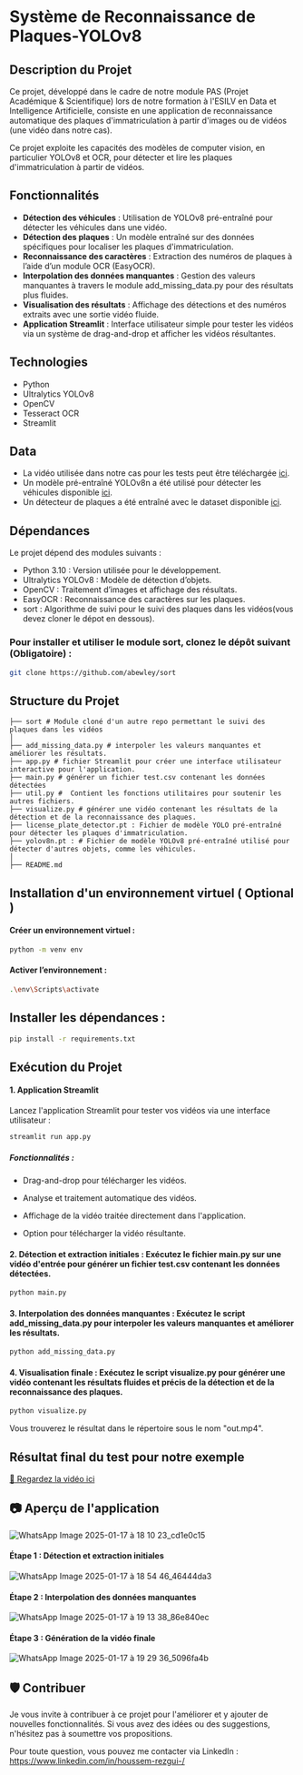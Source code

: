 # Système de Reconnaissance de Plaques-YOLOv8

## Description du Projet

Ce projet, développé dans le cadre de notre module PAS (Projet Académique & Scientifique) lors de notre formation à l'ESILV en Data et Intelligence Artificielle, consiste en une application de reconnaissance automatique des plaques d'immatriculation à partir d'images ou de vidéos (une vidéo dans notre cas).

Ce projet exploite les capacités des modèles de computer vision, en particulier YOLOv8 et OCR, pour détecter et lire les plaques d'immatriculation à partir de vidéos.

## Fonctionnalités

- **Détection des véhicules** : Utilisation de YOLOv8 pré-entraîné pour détecter les véhicules dans une vidéo.
- **Détection des plaques** : Un modèle entraîné sur des données spécifiques pour localiser les plaques d'immatriculation.
- **Reconnaissance des caractères** : Extraction des numéros de plaques à l’aide d’un module OCR (EasyOCR).
- **Interpolation des données manquantes** : Gestion des valeurs manquantes à travers le module add_missing_data.py pour des résultats plus fluides.
- **Visualisation des résultats** : Affichage des détections et des numéros extraits avec une sortie vidéo fluide.
- **Application Streamlit** : Interface utilisateur simple pour tester les vidéos via un système de drag-and-drop et afficher les vidéos résultantes.

## Technologies
- Python
- Ultralytics YOLOv8
- OpenCV
- Tesseract OCR
- Streamlit

## Data 

- La vidéo utilisée dans notre cas pour les tests peut être téléchargée [ici](https://drive.google.com/file/d/1JbwLyqpFCXmftaJY1oap8Sa6KfjoWJta/view).
- Un modèle pré-entraîné YOLOv8n a été utilisé pour détecter les véhicules disponible [ici](https://drive.google.com/file/d/1Zmf5ynaTFhmln2z7Qvv-tgjkWQYQ9Zdw/view).
- Un détecteur de plaques a été entraîné avec le dataset disponible [ici](https://universe.roboflow.com/roboflow-universe-projects/license-plate-recognition-rxg4e/dataset/4).

## Dépendances

Le projet dépend des modules suivants :

- Python 3.10 : Version utilisée pour le développement.
- Ultralytics YOLOv8 : Modèle de détection d’objets.
- OpenCV : Traitement d’images et affichage des résultats.
- EasyOCR : Reconnaissance des caractères sur les plaques.
- sort : Algorithme de suivi pour le suivi des plaques dans les vidéos(vous devez cloner le dépot en dessous).

### Pour installer et utiliser le module sort, clonez le dépôt suivant (Obligatoire) :

```bash
git clone https://github.com/abewley/sort
```

## Structure du Projet

```
├── sort # Module cloné d'un autre repo permettant le suivi des plaques dans les vidéos
│  
├── add_missing_data.py # interpoler les valeurs manquantes et améliorer les résultats.
├── app.py # fichier Streamlit pour créer une interface utilisateur interactive pour l'application.
├── main.py # générer un fichier test.csv contenant les données détectées
├── util.py #  Contient les fonctions utilitaires pour soutenir les autres fichiers.
├── visualize.py # générer une vidéo contenant les résultats de la détection et de la reconnaissance des plaques.
├── license_plate_detector.pt : Fichier de modèle YOLO pré-entraîné pour détecter les plaques d'immatriculation.
├── yolov8n.pt : # Fichier de modèle YOLOv8 pré-entraîné utilisé pour détecter d'autres objets, comme les véhicules.
│   
├── README.md                   
```

## Installation d'un environnement virtuel  ( Optional )

#### Créer un environnement virtuel :

```bash
python -m venv env
```

#### Activer l’environnement :

```bash
.\env\Scripts\activate
```

## Installer les dépendances :

```bash
pip install -r requirements.txt
```

## Exécution du Projet


#### 1. Application Streamlit 

Lancez l'application Streamlit pour tester vos vidéos via une interface utilisateur :
   
```bash
streamlit run app.py
```

##### Fonctionnalités :

- Drag-and-drop pour télécharger les vidéos.

- Analyse et traitement automatique des vidéos.

- Affichage de la vidéo traitée directement dans l'application.

- Option pour télécharger la vidéo résultante.

#### 2. Détection et extraction initiales : Exécutez le fichier main.py sur une vidéo d'entrée pour générer un fichier test.csv contenant les données détectées.
   
```bash
python main.py
```

#### 3. Interpolation des données manquantes : Exécutez le script add_missing_data.py pour interpoler les valeurs manquantes et améliorer les résultats.

```bash
python add_missing_data.py
```

#### 4. Visualisation finale : Exécutez le script visualize.py pour générer une vidéo contenant les résultats fluides et précis de la détection et de la reconnaissance des plaques.
   
```bash
python visualize.py
```
Vous trouverez le résultat dans le répertoire sous le nom "out.mp4".

## Résultat final du test pour notre exemple

[🎥 Regardez la vidéo ici](https://drive.google.com/file/d/17xrx6mQ1JLJtnywrWrwzypNUjXs7VqxV/view?usp=sharing)

## 📷 Aperçu de l'application

![WhatsApp Image 2025-01-17 à 18 10 23_cd1e0c15](https://github.com/user-attachments/assets/cc9a7dca-8e45-4378-8283-232f962cf80a)


#### Étape 1 : Détection et extraction initiales
![WhatsApp Image 2025-01-17 à 18 54 46_46444da3](https://github.com/user-attachments/assets/6c5449a5-6a40-4e52-a47d-640d3725d333)


#### Étape 2 : Interpolation des données manquantes

![WhatsApp Image 2025-01-17 à 19 13 38_86e840ec](https://github.com/user-attachments/assets/7efd74e7-4604-4bd0-9814-902222d9cf3f)

#### Étape 3 : Génération de la vidéo finale
![WhatsApp Image 2025-01-17 à 19 29 36_5096fa4b](https://github.com/user-attachments/assets/adaf82d7-07fc-4b53-854b-99124118d70c)



## 🛡️ Contribuer

Je vous invite à contribuer à ce projet pour l'améliorer et y ajouter de nouvelles fonctionnalités. Si vous avez des idées ou des suggestions, n'hésitez pas à soumettre vos propositions.

Pour toute question, vous pouvez me contacter via LinkedIn : https://www.linkedin.com/in/houssem-rezgui-/










  

